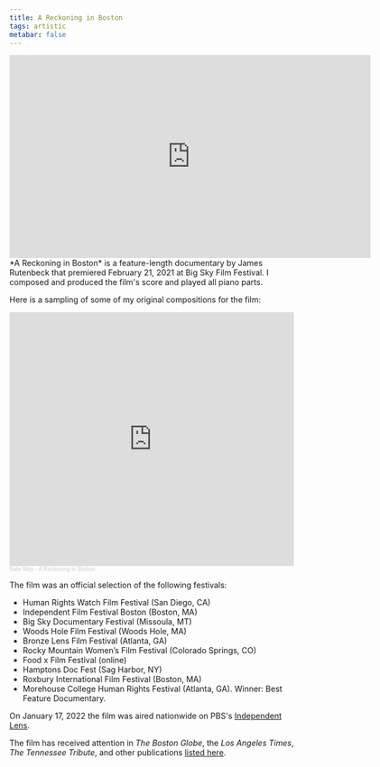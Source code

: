 ```yaml
---
title: A Reckoning in Boston
tags: artistic
metabar: false
---
```

<div class="video-container"><iframe title="vimeo-player" src="https://player.vimeo.com/video/457955777?h=d4de7b1e1b" width="640" height="360" frameborder="0" allowfullscreen></iframe></div>
*A Reckoning in Boston* is a feature-length documentary by James Rutenbeck that premiered February 21, 2021 at Big Sky Film Festival. I composed and produced the film's score and played all piano parts.

Here is a sampling of some of my original compositions for the film:

<iframe width="100%" height="450" scrolling="no" frameborder="no" allow="autoplay" src="https://w.soundcloud.com/player/?url=https%3A//api.soundcloud.com/playlists/1404725581%3Fsecret_token%3Ds-jLzwFcR8AMe&color=%23ff5500&auto_play=false&hide_related=false&show_comments=true&show_user=true&show_reposts=false&show_teaser=true"></iframe><div style="font-size: 10px; color: #cccccc;line-break: anywhere;word-break: normal;overflow: hidden;white-space: nowrap;text-overflow: ellipsis; font-family: Interstate,Lucida Grande,Lucida Sans Unicode,Lucida Sans,Garuda,Verdana,Tahoma,sans-serif;font-weight: 100;"><a href="https://soundcloud.com/natemay" title="Nate May" target="_blank" style="color: #cccccc; text-decoration: none;">Nate May</a> · <a href="https://soundcloud.com/natemay/sets/a-reckoning-in-boston/s-jLzwFcR8AMe" title="A Reckoning in Boston" target="_blank" style="color: #cccccc; text-decoration: none;">A Reckoning in Boston</a></div>

The film was an official selection of the following festivals:
-	Human Rights Watch Film Festival (San Diego, CA)
-	Independent Film Festival Boston (Boston, MA)
-	Big Sky Documentary Festival (Missoula, MT)
-	Woods Hole Film Festival (Woods Hole, MA)
-	Bronze Lens Film Festival (Atlanta, GA)
-	Rocky Mountain Women’s Film Festival (Colorado Springs, CO)
-	Food x Film Festival (online)
-	Hamptons Doc Fest (Sag Harbor, NY)
-	Roxbury International Film Festival (Boston, MA)
-	Morehouse College Human Rights Festival (Atlanta, GA). Winner: Best Feature Documentary.

On January 17, 2022 the film was aired nationwide on PBS's [Independent Lens](https://www.pbs.org/independentlens/documentaries/a-reckoning-in-boston/).

The film has received attention in *The Boston Globe*, the *Los Angeles Times*, *The Tennessee Tribute*, and other publications [listed here](https://www.areckoninginboston.com/press).